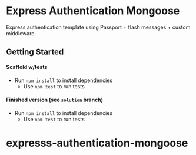 # Express Authentication Mongoose

Express authentication template using Passport + flash messages + custom middleware

## Getting Started

#### Scaffold w/tests

* Run `npm install` to install dependencies
  * Use `npm test` to run tests

#### Finished version (see `solution` branch)

* Run `npm install` to install dependencies
  * Use `npm test` to run tests
# expresss-authentication-mongoose
